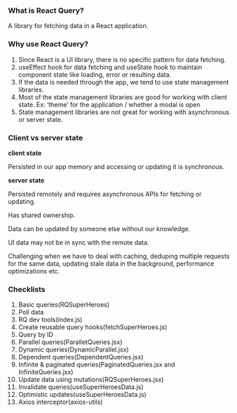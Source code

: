### What is React Query?

A library for fetching data in a React application.

### Why use React Query?

1. Since React is a UI library, there is no specific pattern for data fetching.
2. useEffect hook for data fetching and useState hook to maintain component state like loading, error or resulting data.
3. If the data is needed through the app, we tend to use state management libraries.
4. Most of the state management libraries are good for working with client state. Ex: ‘theme’ for the application / whether a modal is open
5. State management libraries are not great for working with asynchronous or server state.

### Client vs server state

**client state**

Persisted in our app memory and accessing or updating it is synchronous.

**server state**

Persisted remotely and requires asynchronous APIs for fetching or updating.

Has shared ownership.

Data can be updated by someone else without our knowledge.

UI data may not be in sync with the remote data.

Challenging when we have to deal with caching, deduping multiple requests for the same data, updating stale data in the background, performance optimizations etc.

### Checklists

1. Basic queries(RQSuperHeroes)
2. Poll data
3. RQ dev tools(index.js)
4. Create reusable query hooks(fetchSuperHeroes.js)
5. Query by ID
6. Parallel queries(ParalletQueries.jsx)
7. Dynamic queries(DynamicParallel.jsx)
8. Dependent queries(DependentQueries.jsx)
9. Infinite & paginated queries(PaginatedQueries.jsx and InfiniteQueries.jsx)
10. Update data using mutations(RQSuperHeroes.jsx)
11. Invalidate queries(useSuperHeroesData.js)
12. Optimistic updates(useSuperHeroesData.js)
13. Axios interceptor(axios-utils)

